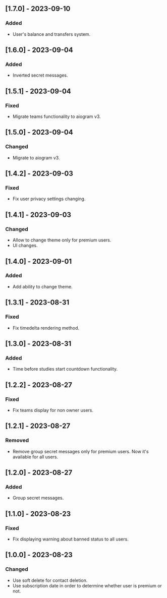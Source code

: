 ## [1.7.0] - 2023-09-10

### Added

- User's balance and transfers system.

## [1.6.0] - 2023-09-04

### Added

- Inverted secret messages.

## [1.5.1] - 2023-09-04

### Fixed

- Migrate teams functionality to aiogram v3.

## [1.5.0] - 2023-09-04

### Changed

- Migrate to aiogram v3.

## [1.4.2] - 2023-09-03

### Fixed

- Fix user privacy settings changing.

## [1.4.1] - 2023-09-03

### Changed

- Allow to change theme only for premium users.
- UI changes.

## [1.4.0] - 2023-09-01

### Added

- Add ability to change theme.

## [1.3.1] - 2023-08-31

### Fixed

- Fix timedelta rendering method.

## [1.3.0] - 2023-08-31

### Added

- Time before studies start countdown functionality.

## [1.2.2] - 2023-08-27

### Fixed

- Fix teams display for non owner users.

## [1.2.1] - 2023-08-27

### Removed

- Remove group secret messages only for premium users. Now it's available for all users.

## [1.2.0] - 2023-08-27

### Added

- Group secret messages.

## [1.1.0] - 2023-08-23

### Fixed

- Fix displaying warning about banned status to all users.

## [1.0.0] - 2023-08-23

### Changed

- Use soft delete for contact deletion.
- Use subscription date in order to determine whether user is premium or not.
